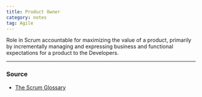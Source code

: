 ```yaml
---
title: Product Owner
category: notes
tag: Agile
---
```


Role in Scrum accountable for maximizing the value of a product, primarily by incrementally managing and expressing business and functional expectations for a product to the Developers.

--- 
### Source
- [The Scrum Glossary](https://www.scrum.org/resources/scrum-glossary)